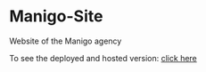 # Manigo-Site
Website of the Manigo agency

To see the deployed and hosted version: [click here](https://manigo.agency/)
